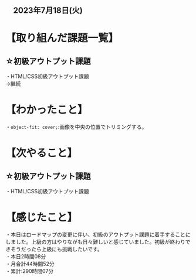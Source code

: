 ## 　2023年7月18日(火)
# 【取り組んだ課題一覧】
## ☆初級アウトプット課題
・HTML/CSS初級アウトプット課題<br>
→継続<br>
# 【わかったこと】
・`object-fit: cover;`:画像を中央の位置でトリミングする。<br>
# 【次やること】
## ☆初級アウトプット課題
・HTML/CSS初級アウトプット課題<br>
# 【感じたこと】
・本日はロードマップの変更に伴い、初級のアウトプット課題に着手することにしました。上級の方はやりながも日々難しいと感じていました。初級が終わりできそうだったら上級にも挑戦したいです。<br>
・本日2時間08分<br>
・月合計44時間52分<br>
・累計:290時間07分<br>
